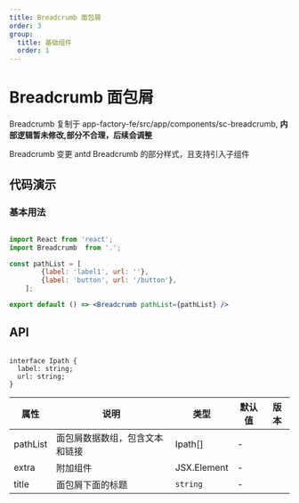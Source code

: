 ```yaml
---
title: Breadcrumb 面包屑
order: 3
group:
  title: 基础组件
  order: 1
---
```


# Breadcrumb 面包屑

Breadcrumb 复制于 app-factory-fe/src/app/components/sc-breadcrumb, **内部逻辑暂未修改,部分不合理，后续会调整**

Breadcrumb 变更 antd Breadcrumb 的部分样式，且支持引入子组件


## 代码演示

### 基本用法

```jsx

import React from 'react';
import Breadcrumb  from '.';

const pathList = [
        {label: 'label1', url: ''},
        {label: 'button', url: '/button'},
    ];

export default () => <Breadcrumb pathList={pathList} />

```

## API

```tsx

interface Ipath {
  label: string;
  url: string;
}
```
| 属性 | 说明 | 类型 | 默认值 | 版本 |
| --- | --- | --- | --- | --- |
| pathList | 面包屑数据数组，包含文本和链接 | Ipath[] | - |
| extra | 附加组件 | JSX.Element | - |  |
| title | 面包屑下面的标题 | `string` | - |  |



